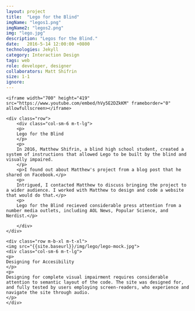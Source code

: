 ```yaml
---
layout: project
title:  "Lego for the Blind"
imgName: "legos1.png"
imgName2: "legos2.png"
img: "lego.jpg"
description: "Legos for the Blind."
date:   2016-5-14 12:00:00 +0800
technologies: Jekyll
category: Interaction Design
tags: web
role: developer, designer
collaborators: Matt Shifrin
size: 1-1
ignore: 
---
```

<div class="contain">

	<iframe width="700" height="419" src="https://www.youtube.com/embed/hVy5E2DZkKM" frameborder="0" allowfullscreen></iframe>

	<div class="row">
		<div class="col-sm-6 m-t-lg">
		<p>
		Lego for the Blind
		</p>
		<p>
		In 2016, Matthew Shifrin, a blind high school student, created a system of instructions that allowed Lego to be built by the blind and visually impaired. 
		</p>
		<p>I found out about Matthew's project from a blog post that he shared on Facebook.</p>
		<p>
		Intrigued, I contacted Matthew to discuss bringing the project to a wider audience. I worked with Matthew to design and code a website that would do that.</p> 
		<p>
		Lego for the Blind recieved considerable press attention from a number media outlets, including AOL News, Popular Science, and Nerdist.</p>
		
		</div>
	</div>

	<div class="row m-b-xl m-t-xl">
	<img src="{{site.baseurl}}/img/lego/lego-mock.jpg">
	<div class="col-sm-6 m-t-lg">
	<p>
	Designing for Accesibility
	</p>
	<p>
	Designing for complete visual impairment requires considerable attention to semantic layout of the code. The site was designed for, and fully tested by users employing screen-readers, who experience and navigate the site through audio.
	</p>
	</div>
</div>